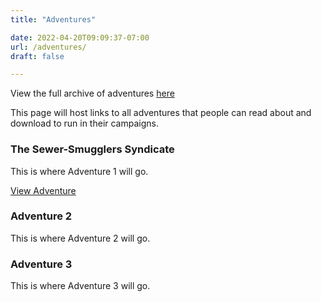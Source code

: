 ```yaml
---
title: "Adventures"

date: 2022-04-20T09:09:37-07:00
url: /adventures/
draft: false

---
```

View the full archive of adventures [here](/adventures-archive)

This page will host links to all adventures that people can read about and download to run in their campaigns.

### The Sewer-Smugglers Syndicate
This is where Adventure 1 will go.

[View Adventure](/adventures-archive/sewer-smugglers-syndicate)

### Adventure 2
This is where Adventure 2 will go.

### Adventure 3
This is where Adventure 3 will go.
